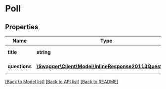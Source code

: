 # Poll

## Properties
Name | Type | Description | Notes
------------ | ------------- | ------------- | -------------
**title** | **string** | Title for the poll. | [optional] 
**questions** | [**\Swagger\Client\Model\InlineResponse20113Questions[]**](InlineResponse20113Questions.md) | Array of Polls | [optional] 

[[Back to Model list]](../README.md#documentation-for-models) [[Back to API list]](../README.md#documentation-for-api-endpoints) [[Back to README]](../README.md)


